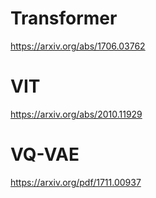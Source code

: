 # Transformer
https://arxiv.org/abs/1706.03762
# VIT
https://arxiv.org/abs/2010.11929
# VQ-VAE
https://arxiv.org/pdf/1711.00937
